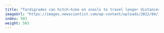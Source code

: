 ```yaml
---
title: "Tardigrades can hitch-hike on snails to travel longer distances"
imageUrl: "https://images.newscientist.com/wp-content/uploads/2022/04/14131452/SEI_98758322.jpg?width=600"
index: 503
weight: 503
---
```

